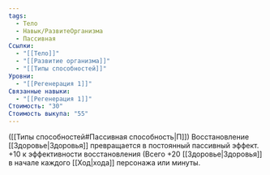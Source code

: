 ```yaml
---
tags:
  - Тело
  - Навык/РазвитеОрганизма
  - Пассивная
Ссылки:
  - "[[Тело]]"
  - "[[Развитие организма]]"
  - "[[Типы способностей]]"
Уровни:
  - "[[Регенерация 1]]"
Связанные навыки:
  - "[[Регенерация 1]]"
Стоимость: "30"
Стоимость выкупа: "55"
---
```

([[Типы способностей#Пассивная способность|П]]) Восстановление [[Здоровье|Здоровья]] превращается в постоянный пассивный эффект. +10 к эффективности восстановления (Всего +20 [[Здоровье|Здоровья]]  в начале каждого [[Ход|хода]] персонажа или минуты.